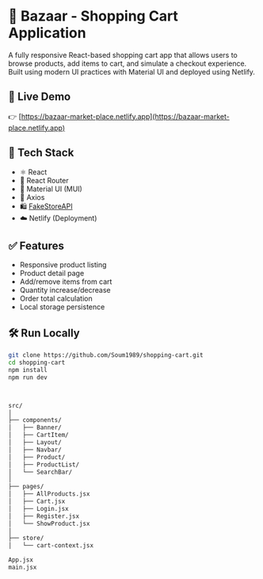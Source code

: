 # 🛒 Bazaar - Shopping Cart Application

A fully responsive React-based shopping cart app that allows users to browse products, add items to cart, and simulate a checkout experience. Built using modern UI practices with Material UI and deployed using Netlify.

## 🚀 Live Demo

👉 [https://bazaar-market-place.netlify.app](https://bazaar-market-place.netlify.app)

## 🧰 Tech Stack

- ⚛️ React
- 🧩 React Router
- 🎨 Material UI (MUI)
- 🔗 Axios
- 🛍️ [FakeStoreAPI](https://fakestoreapi.com/)
- ☁️ Netlify (Deployment)


## ✅ Features

- Responsive product listing
- Product detail page
- Add/remove items from cart
- Quantity increase/decrease
- Order total calculation
- Local storage persistence

## 🛠️ Run Locally

```bash
git clone https://github.com/Soum1989/shopping-cart.git
cd shopping-cart
npm install
npm run dev



src/
│
├── components/
│   ├── Banner/
│   ├── CartItem/
│   ├── Layout/
│   ├── Navbar/
│   ├── Product/
│   ├── ProductList/
│   └── SearchBar/
│
├── pages/
│   ├── AllProducts.jsx
│   ├── Cart.jsx
│   ├── Login.jsx
│   ├── Register.jsx
│   └── ShowProduct.jsx
│
├── store/
│   └── cart-context.jsx

App.jsx
main.jsx

